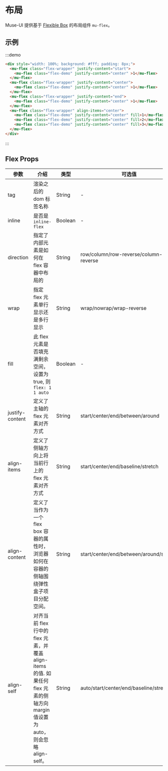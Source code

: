 <style>
.flex-wrapper {
  width: 100%;
  height: 56px;
  margin-top: 8px;
}
.flex-demo {
  width: 200px;
  height: 32px;
  background-color: #e0e0e0;
  text-align: center;
  line-height: 32px;
  margin-left: 8px;
}
.flex-wrapper:first-child {
  margin-top: 0;
}
.flex-demo:first-child {
  margin-left: 0;
}

</style>
# 布局

Muse-UI 提供基于 [Flexible Box](https://developer.mozilla.org/docs/Web/CSS/CSS_Flexible_Box_Layout/Using_CSS_flexible_boxes) 的布局组件 `mu-flex`。

## 示例

:::demo
```html
<div style="width: 100%; background: #fff; padding: 8px;">
  <mu-flex class="flex-wrapper" justify-content="start">
    <mu-flex class="flex-demo" justify-content="center" >1</mu-flex>
  </mu-flex>
  <mu-flex class="flex-wrapper" justify-content="center">
    <mu-flex class="flex-demo" justify-content="center" >1</mu-flex>
  </mu-flex>
  <mu-flex class="flex-wrapper" justify-content="end">
    <mu-flex class="flex-demo" justify-content="center" >1</mu-flex>
  </mu-flex>
  <mu-flex class="flex-wrapper" align-items="center">
    <mu-flex class="flex-demo" justify-content="center" fill>1</mu-flex>
    <mu-flex class="flex-demo" justify-content="center" fill>2</mu-flex>
    <mu-flex class="flex-demo" justify-content="center" fill>3</mu-flex>
  </mu-flex>
</div>
```
:::

## Flex Props
| 参数 | 介绍 | 类型 | 可选值 | 默认值 |
|------|------|------|------|------|
| tag | 渲染之后的 dom 标签名称 | String | - | div |
| inline | 是否是`inline-flex` | Boolean | - | false |
| direction | 指定了内部元素是如何在 flex 容器中布局的 | String | row/column/row-reverse/column-reverse | row |
| wrap | 指定 flex 元素单行显示还是多行显示 | String | wrap/nowrap/wrap-reverse | nowrap |
| fill | 此 flex 元素是否填充满剩余空间， 设置为 true, 则 `flex: 1 1 auto`  | Boolean | - | false |
| justify-content | 定义了主轴的 flex 元素对齐方式 | String | start/center/end/between/around | start |
| align-items | 定义了侧轴方向上将当前行上的 flex 元素对齐方式 | String | start/center/end/baseline/stretch | start |
| align-content | 定义了当作为一个 flex box 容器的属性时，浏览器如何在容器的侧轴围绕弹性盒子项目分配空间。 | String | start/center/end/between/around/stretch | - |
| align-self | 对齐当前 flex 行中的 flex 元素，并覆盖 align-items 的值. 如果任何 flex 元素的侧轴方向 margin 值设置为 auto，则会忽略 align-self。 | String | auto/start/center/end/baseline/stretch | - |
